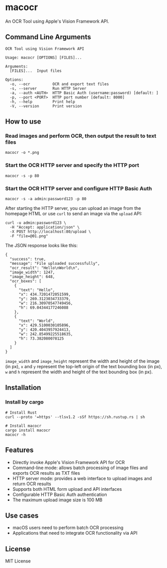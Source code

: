 # macocr

An OCR Tool using Apple's Vision Framework API.

## Command Line Arguments

```
OCR Tool using Vision Framework API

Usage: macocr [OPTIONS] [FILES]...

Arguments:
  [FILES]...  Input files

Options:
  -o, --ocr          OCR and export text files
  -s, --server       Run HTTP Server
  -a, --auth <AUTH>  HTTP Basic Auth (username:password) [default: ]
  -p, --port <PORT>  HTTP port number [default: 8000]
  -h, --help         Print help
  -V, --version      Print version
```

## How to use

### Read images and perform OCR, then output the result to text files

```
macocr -o *.png
```

### Start the OCR HTTP server and specify the HTTP port

```
macocr -s -p 80
```

### Start the OCR HTTP server and configure HTTP Basic Auth

```
macocr -s -a admin:password123 -p 80
```

After starting the HTTP server, you can upload an image from the homepage HTML or use `curl` to send an image via the `upload` API:

```
curl -u admin:password123 \
  -H "Accept: application/json" \
  -X POST http://localhost:80/upload \
  -F "file=@01.png"
```

The JSON response looks like this:

```
{
  "success": true,
  "message": "File uploaded successfully",
  "ocr_result": "Hello\nWorld\n",
  "image_width": 1247,
  "image_height": 648,
  "ocr_boxes": [
    {
      "text": "Hello",
      "x": 434.7201472051599,
      "y": 269.3123034733379,
      "w": 216.30970547749456,
      "h": 69.04344177246088
    },
    {
      "text": "World",
      "x": 429.5100030105896,
      "y": 420.4043957924413,
      "w": 242.85499225518635,
      "h": 73.382080078125
    }
  ]
}

```

`image_width` and `image_height` represent the width and height of the image (in px),
`x` and `y` represent the top-left origin of the text bounding box (in px),
`w` and `h` represent the width and height of the text bounding box (in px).


## Installation

### Install by cargo

```
# Install Rust
curl --proto '=https' --tlsv1.2 -sSf https://sh.rustup.rs | sh

# Install macocr
cargo install macocr
macocr -h
```

## Features

- Directly invoke Apple's Vision Framework API for OCR
- Command-line mode: allows batch processing of image files and exports OCR results as TXT files
- HTTP server mode: provides a web interface to upload images and return OCR results
- Supports both HTML form upload and API interfaces
- Configurable HTTP Basic Auth authentication
- The maximum upload image size is 100 MB

## Use cases

- macOS users need to perform batch OCR processing
- Applications that need to integrate OCR functionality via API


## License

MIT License